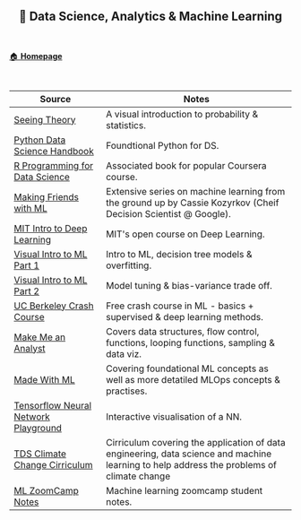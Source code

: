 <h2 align="center"><b> 🧪 Data Science, Analytics & Machine Learning </b></h2>

<br>

[🏠 **Homepage**](index.md)

<br>

**Source** | **Notes**
--|--
[Seeing Theory](https://seeing-theory.brown.edu/) | A visual introduction to probability & statistics.
[Python Data Science Handbook](https://jakevdp.github.io/PythonDataScienceHandbook/) | Foundtional Python for DS. 
[R Programming for Data Science](https://www.cs.upc.edu/~robert/teaching/estadistica/rprogramming.pdf) | Associated book for popular Coursera course.
[Making Friends with ML](https://www.youtube.com/playlist?list=PLRKtJ4IpxJpDxl0NTvNYQWKCYzHNuy2xG) | Extensive series on machine learning from the ground up by Cassie Kozyrkov (Cheif Decision Scientist @ Google). 
[MIT Intro to Deep Learning](http://introtodeeplearning.com/) | MIT's open course on Deep Learning.
[Visual Intro to ML Part 1](http://www.r2d3.us/visual-intro-to-machine-learning-part-1/) | Intro to ML, decision tree models & overfitting.
[Visual Intro to ML Part 2](http://www.r2d3.us/visual-intro-to-machine-learning-part-2/) | Model tuning & bias-variance trade off.
[UC Berkeley Crash Course](https://ml.berkeley.edu/blog/tag/crash-course) | Free crash course in ML - basics + supervised & deep learning methods.
[Make Me an Analyst](https://makemeanalyst.com/r-programming/) | Covers data structures, flow control, functions, looping functions, sampling & data viz.
[Made With ML](https://madewithml.com/) | Covering foundational ML concepts as well as more detatiled MLOps concepts & practises.
[Tensorflow Neural Network Playground](https://playground.tensorflow.org/#activation=tanh&batchSize=10&dataset=circle&regDataset=reg-plane&learningRate=0.03&regularizationRate=0&noise=0&networkShape=4,2&seed=0.58261&showTestData=false&discretize=false&percTrainData=50&x=true&y=true&xTimesY=false&xSquared=false&ySquared=false&cosX=false&sinX=false&cosY=false&sinY=false&collectStats=false&problem=classification&initZero=false&hideText=false) | Interactive visualisation of a NN.
| [TDS Climate Change Cirriculum](https://towardsdatascience.com/the-data-science-climate-change-curriculum-e93b2ba1b969) | Cirriculum covering the application of data engineering, data science and machine learning to help address the problems of climate change
[ML ZoomCamp Notes](https://alexeygrigorev.notion.site/Machine-Learning-Zoomcamp-student-notes-ce0d52947e2e44db98ad6afca02c6947) | Machine learning zoomcamp student notes.

